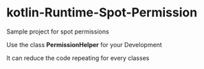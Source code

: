 # kotlin-Runtime-Spot-Permission
Sample project for spot permissions

Use the class **PermissionHelper** for your Development

It can reduce the code repeating for every classes
